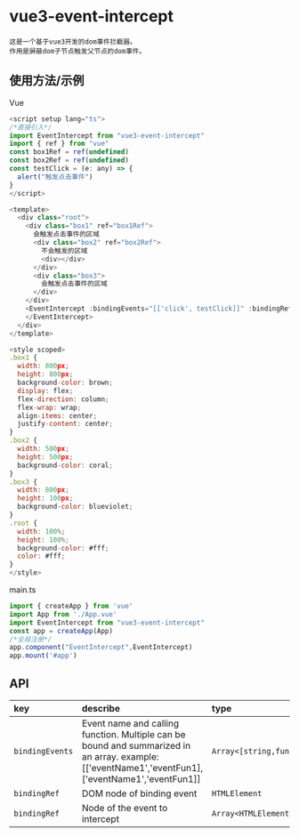 
# vue3-event-intercept

```
这是一个基于vue3开发的dom事件拦截器。
作用是屏蔽dom子节点触发父节点的dom事件。
```


## 使用方法/示例


Vue
```javascript
<script setup lang="ts">
/*直接引入*/
import EventIntercept from "vue3-event-intercept"
import { ref } from "vue"
const box1Ref = ref(undefined)
const box2Ref = ref(undefined)
const testClick = (e: any) => {
  alert("触发点击事件")
}
</script>

<template>
  <div class="root">
    <div class="box1" ref="box1Ref">
      会触发点击事件的区域
      <div class="box2" ref="box2Ref">
        不会触发的区域
        <div></div>
      </div>
      <div class="box3">
        会触发点击事件的区域
      </div>
    </div>
    <EventIntercept :bindingEvents="[['click', testClick]]" :bindingRef="box1Ref" :ignoreRef="[box2Ref]">
    </EventIntercept>
  </div>
</template>

<style scoped>
.box1 {
  width: 800px;
  height: 800px;
  background-color: brown;
  display: flex;
  flex-direction: column;
  flex-wrap: wrap;
  align-items: center;
  justify-content: center;
}
.box2 {
  width: 500px;
  height: 500px;
  background-color: coral;
}
.box3 {
  width: 800px;
  height: 100px;
  background-color: blueviolet;
}
.root {
  width: 100%;
  height: 100%;
  background-color: #fff;
  color: #fff;
}
</style>

```

main.ts
```javascript
import { createApp } from 'vue'
import App from './App.vue'
import EventIntercept from "vue3-event-intercept"
const app = createApp(App)
/*全局注册*/
app.component("EventIntercept",EventIntercept)
app.mount('#app')
```


## API 

| key |   describe   | type               |
| :-------- | :------- | :------- |
| `bindingEvents` | Event name and calling function. Multiple can be bound and summarized in an array. example: [['eventName1','eventFun1],['eventName1','eventFun1]] | `Array<[string,function]>` |
| `bindingRef` | DOM node of binding event | `HTMLElement` |
| `bindingRef` | Node of the event to intercept | `Array<HTMLElement>` |



